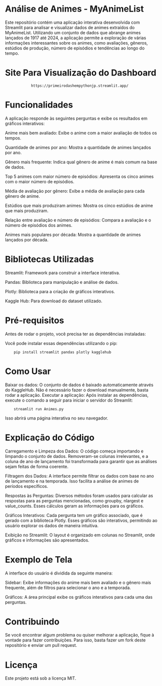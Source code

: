 # Análise de Animes - MyAnimeList

Este repositório contém uma aplicação interativa desenvolvida com Streamlit para analisar e visualizar dados de animes extraídos do MyAnimeList. Utilizando um conjunto de dados que abrange animes lançados de 1917 até 2024, a aplicação permite a exploração de várias informações interessantes sobre os animes, como avaliações, gêneros, estúdios de produção, número de episódios e tendências ao longo do tempo.

# Site Para Visualização do Dashboard

                https://primeirodashempythonjp.streamlit.app/

# Funcionalidades

A aplicação responde às seguintes perguntas e exibe os resultados em gráficos interativos:

Anime mais bem avaliado: Exibe o anime com a maior avaliação de todos os tempos.

Quantidade de animes por ano: Mostra a quantidade de animes lançados por ano.

Gênero mais frequente: Indica qual gênero de anime é mais comum na base de dados.

Top 5 animes com maior número de episódios: Apresenta os cinco animes com o maior número de episódios.

Média de avaliação por gênero: Exibe a média de avaliação para cada gênero de anime.

Estúdios que mais produziram animes: Mostra os cinco estúdios de anime que mais produziram.

Relação entre avaliação e número de episódios: Compara a avaliação e o número de episódios dos animes.

Animes mais populares por década: Mostra a quantidade de animes lançados por década.

# Bibliotecas Utilizadas

Streamlit: Framework para construir a interface interativa.

Pandas: Biblioteca para manipulação e análise de dados.

Plotly: Biblioteca para a criação de gráficos interativos.

Kaggle Hub: Para download do dataset utilizado.


# Pré-requisitos
Antes de rodar o projeto, você precisa ter as dependências instaladas:

Você pode instalar essas dependências utilizando o pip:

        pip install streamlit pandas plotly kagglehub

# Como Usar

Baixar os dados: O conjunto de dados é baixado automaticamente através do KaggleHub. Não é necessário fazer o download manualmente, basta rodar a aplicação.
Executar a aplicação: Após instalar as dependências, execute o comando a seguir para iniciar o servidor do Streamlit:

        streamlit run Animes.py

Isso abrirá uma página interativa no seu navegador.

# Explicação do Código

Carregamento e Limpeza dos Dados: O código começa importando e limpando o conjunto de dados. Removeram-se colunas irrelevantes, e a coluna de ano de lançamento foi transformada para garantir que as análises sejam feitas de forma coerente.

Filtragem dos Dados: A interface permite filtrar os dados com base no ano de lançamento e na temporada. Isso facilita a análise de animes de períodos específicos.

Respostas às Perguntas: Diversos métodos foram usados para calcular as respostas para as perguntas mencionadas, como groupby, nlargest e value_counts. Esses cálculos geram as informações para os gráficos.

Gráficos Interativos: Cada pergunta tem um gráfico associado, que é gerado com a biblioteca Plotly. Esses gráficos são interativos, permitindo ao usuário explorar os dados de maneira intuitiva.

Exibição no Streamlit: O layout é organizado em colunas no Streamlit, onde gráficos e informações são apresentados.

# Exemplo de Tela

A interface do usuário é dividida da seguinte maneira:

Sidebar: Exibe informações do anime mais bem avaliado e o gênero mais frequente, além de filtros para selecionar o ano e a temporada.

Gráficos: A área principal exibe os gráficos interativos para cada uma das perguntas.

# Contribuindo

Se você encontrar algum problema ou quiser melhorar a aplicação, fique à vontade para fazer contribuições. Para isso, basta fazer um fork deste repositório e enviar um pull request.

# Licença

Este projeto está sob a licença MIT.
